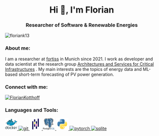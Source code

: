 <h1 align="center">Hi 👋, I'm Florian</h1>
<h3 align="center">Researcher of Software & Renewable Energies</h3>

<p align="left"> <img src="https://komarev.com/ghpvc/?username=floriank13&label=Profile%20views&color=0e75b6&style=flat" alt="floriank13" /> </p>

<h3 align="left">About me:</h3>
<p align="left">
I am a researcher at <a href="https://www.fortiss.org/" target="_blank" rel="noreferrer">fortiss</a> in Munich since 2021.
I work as developer and data scientist at the research group <a href="https://www.fortiss.org/en/research/fields-of-research/detail/architectures-and-services-for-critical-infrastructures" target="_blank" rel="noreferrer">Architectures and Services for Critical Infrastructures</a> . 
My main interests are the topics of energy data and ML-based short-term forecasting of PV power generation.
</p>

<h3 align="left">Connect with me:</h3>
<p align="left"> <a href="https://mastodon.energy/@floko" target="blank"><img src="https://img.shields.io/mastodon/follow/109336046593826972?domain=https%3A%2F%2Ftroet.cafe&style=social" alt="FlorianKotthoff" /></a> </p>
<p align="left">


<h3 align="left">Languages and Tools:</h3>
<p align="left"> <a href="https://www.docker.com/" target="_blank" rel="noreferrer"> <img src="https://raw.githubusercontent.com/devicons/devicon/master/icons/docker/docker-original-wordmark.svg" alt="docker" width="40" height="40"/> </a> <a href="https://git-scm.com/" target="_blank" rel="noreferrer"> <img src="https://www.vectorlogo.zone/logos/git-scm/git-scm-icon.svg" alt="git" width="40" height="40"/> </a> <a href="https://pandas.pydata.org/" target="_blank" rel="noreferrer"> <img src="https://raw.githubusercontent.com/devicons/devicon/2ae2a900d2f041da66e950e4d48052658d850630/icons/pandas/pandas-original.svg" alt="pandas" width="40" height="40"/> </a> <a href="https://www.postgresql.org" target="_blank" rel="noreferrer"> <img src="https://raw.githubusercontent.com/devicons/devicon/master/icons/postgresql/postgresql-original-wordmark.svg" alt="postgresql" width="40" height="40"/> </a> <a href="https://www.python.org" target="_blank" rel="noreferrer"> <img src="https://raw.githubusercontent.com/devicons/devicon/master/icons/python/python-original.svg" alt="python" width="40" height="40"/> </a> <a href="https://pytorch.org/" target="_blank" rel="noreferrer"> <img src="https://www.vectorlogo.zone/logos/pytorch/pytorch-icon.svg" alt="pytorch" width="40" height="40"/> </a> <a href="https://www.sqlite.org/" target="_blank" rel="noreferrer"> <img src="https://www.vectorlogo.zone/logos/sqlite/sqlite-icon.svg" alt="sqlite" width="40" height="40"/> </a> </p>

<!---
[![Anurag's GitHub stats](https://github-readme-stats.vercel.app/api?username=FlorianK13&show_icons=true&theme=dark)](https://github.com/anuraghazra/github-readme-stats)

[![Top Langs](https://github-readme-stats.vercel.app/api/top-langs/?username=FlorianK13&layout=compact)](https://github.com/anuraghazra/github-readme-stats)
--->
<a rel="me" href="https://mastodon.energy/@floko"> </a>
